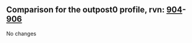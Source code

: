 ## Comparison for the outpost0 profile, rvn: [904](https://github.com/PRO100KatYT/FortniteProfileRevisions/tree/main/profiles/outpost0/904%20outpost0.json)-[906](https://github.com/PRO100KatYT/FortniteProfileRevisions/tree/main/profiles/outpost0/906%20outpost0.json)

No changes
